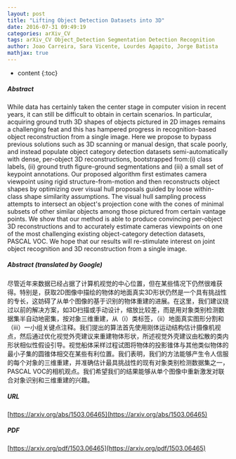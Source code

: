 ```yaml
---
layout: post
title: "Lifting Object Detection Datasets into 3D"
date: 2016-07-31 09:49:19
categories: arXiv_CV
tags: arXiv_CV Object_Detection Segmentation Detection Recognition
author: Joao Carreira, Sara Vicente, Lourdes Agapito, Jorge Batista
mathjax: true
---
```


* content
{:toc}

##### Abstract
While data has certainly taken the center stage in computer vision in recent years, it can still be difficult to obtain in certain scenarios. In particular, acquiring ground truth 3D shapes of objects pictured in 2D images remains a challenging feat and this has hampered progress in recognition-based object reconstruction from a single image. Here we propose to bypass previous solutions such as 3D scanning or manual design, that scale poorly, and instead populate object category detection datasets semi-automatically with dense, per-object 3D reconstructions, bootstrapped from:(i) class labels, (ii) ground truth figure-ground segmentations and (iii) a small set of keypoint annotations. Our proposed algorithm first estimates camera viewpoint using rigid structure-from-motion and then reconstructs object shapes by optimizing over visual hull proposals guided by loose within-class shape similarity assumptions. The visual hull sampling process attempts to intersect an object's projection cone with the cones of minimal subsets of other similar objects among those pictured from certain vantage points. We show that our method is able to produce convincing per-object 3D reconstructions and to accurately estimate cameras viewpoints on one of the most challenging existing object-category detection datasets, PASCAL VOC. We hope that our results will re-stimulate interest on joint object recognition and 3D reconstruction from a single image.

##### Abstract (translated by Google)
尽管近年来数据已经占据了计算机视觉的中心位置，但在某些情况下仍然很难获得。特别是，获取2D图像中描绘的物体的地面真实3D形状仍然是一个具有挑战性的专长，这妨碍了从单个图像的基于识别的物体重建的进展。在这里，我们建议绕过以前的解决方案，如3D扫描或手动设计，缩放比较差，而是用对象类别检测数据集半自动地密集，按对象三维重建，从（i）类标签，（ii）地面真实图形分割和（iii）一小组关键点注释。我们提出的算法首先使用刚体运动结构估计摄像机视点，然后通过优化视觉外壳建议来重建物体形状，所述视觉外壳建议由松散的类内形状相似性假设引导。视觉船体采样过程试图将物体的投影锥体与其他类似物体的最小子集的圆锥体相交在某些有利位置。我们表明，我们的方法能够产生令人信服的每个对象的三维重建，并准确估计最具挑战性的现有对象类别检测数据集之一，PASCAL VOC的相机观点。我们希望我们的结果能够从单个图像中重新激发对联合对象识别和三维重建的兴趣。

##### URL
[https://arxiv.org/abs/1503.06465](https://arxiv.org/abs/1503.06465)

##### PDF
[https://arxiv.org/pdf/1503.06465](https://arxiv.org/pdf/1503.06465)

